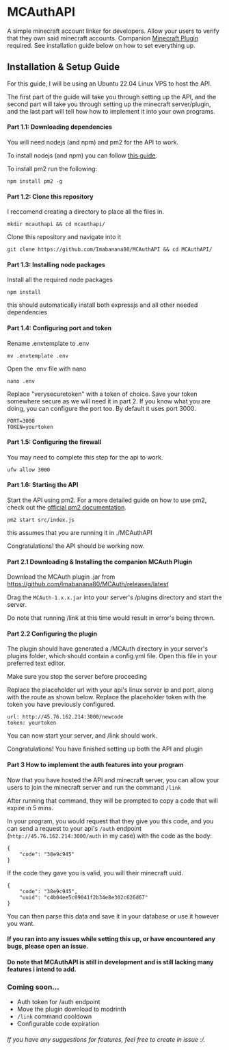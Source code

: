 # MCAuthAPI

A simple minecraft account linker for developers. Allow your users to verify that they own said minecraft accounts. Companion [Minecraft Plugin](https://github.com/imabanana80/MCAuth) required. See installation guide below on how to set everything up.

## Installation & Setup Guide

For this guide, I will be using an Ubuntu 22.04 Linux VPS to host the API.

The first part of the guide will take you through setting up the API, and the second part will take you through setting up the minecraft server/plugin, and the last part will tell how how to implement it into your own programs.

#### Part 1.1: Downloading dependencies

You will need nodejs (and npm) and pm2 for the API to work.

To install nodejs (and npm) you can follow [this guide](https://www.digitalocean.com/community/tutorials/how-to-install-node-js-on-ubuntu-22-04).

To install pm2 run the following:

```
npm install pm2 -g
```

#### Part 1.2: Clone this repository

I reccomend creating a directory to place all the files in.

```
mkdir mcauthapi && cd mcauthapi/
```

Clone this repository and navigate into it

```
git clone https://github.com/Imabanana80/MCAuthAPI && cd MCAuthAPI/
```

#### Part 1.3: Installing node packages

Install all the required node packages

```
npm install
```

this should automatically install both expressjs and all other needed dependencies

#### Part 1.4: Configuring port and token

Rename .envtemplate to .env

```
mv .envtemplate .env
```

Open the .env file with nano

```
nano .env
```

Replace "verysecuretoken" with a token of choice. Save your token somewhere secure as we will need it in part 2. If you know what you are doing, you can configure the port too. By default it uses port 3000.

```
PORT=3000
TOKEN=yourtoken
```

#### Part 1.5: Configuring the firewall

You may need to complete this step for the api to work.

```
ufw allow 3000
```

#### Part 1.6: Starting the API

Start the API using pm2. For a more detailed guide on how to use pm2, check out the [official pm2 documentation](https://pm2.keymetrics.io/docs/usage/quick-start/).

```
pm2 start src/index.js
```

this assumes that you are running it in ./MCAuthAPI

Congratulations! the API should be working now.

#### Part 2.1 Downloading & Installing the companion MCAuth Plugin

Download the MCAuth plugin .jar from https://github.com/Imabanana80/MCAuth/releases/latest

Drag the `MCAuth-1.x.x.jar` into your server's /plugins directory and start the server.

Do note that running /link at this time would result in error's being thrown.

#### Part 2.2 Configuring the plugin

The plugin should have generated a /MCAuth directory in your server's plugins folder, which should contain a config.yml file. Open this file in your preferred text editor.

Make sure you stop the server before proceeding

Replace the placeholder url with your api's linux server ip and port, along with the route as shown below.
Replace the placeholder token with the token you have previously configured.

```
url: http://45.76.162.214:3000/newcode
token: yourtoken
```

You can now start your server, and /link should work.

Congratulations! You have finished setting up both the API and plugin

#### Part 3 How to implement the auth features into your program

Now that you have hosted the API and minecraft server, you can allow your users to join the minecraft server and run the command `/link`

After running that command, they will be prompted to copy a code that will expire in 5 mins.

In your program, you would request that they give you this code, and you can send a request to your api's `/auth` endpoint (`http://45.76.162.214:3000/auth` in my case) with the code as the body:

```
{
	"code": "38e9c945"
}
```

If the code they gave you is valid, you will their minecraft uuid.

```
{
	"code": "38e9c945",
	"uuid": "c4b04ee5c09041f2b34e8e302c626d67"
}
```

You can then parse this data and save it in your database or use it however you want.

#### If you ran into any issues while setting this up, or have encountered any bugs, please open an issue.

#### Do note that MCAuthAPI is still in development and is still lacking many features i intend to add.

### Coming soon...

- Auth token for /auth endpoint
- Move the plugin download to modrinth
- `/link` command cooldown
- Configurable code expiration

###### If you have any suggestions for features, feel free to create in issue :/.

